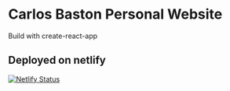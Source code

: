 # Carlos Baston Personal Website
Build with create-react-app

## Deployed on netlify
[![Netlify Status](https://api.netlify.com/api/v1/badges/9a02566e-c949-4f41-83dd-17b01cb1dd13/deploy-status)](https://app.netlify.com/sites/carlos-baston/deploys)
